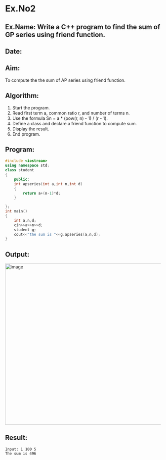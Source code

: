 # Ex.No2
## Ex.Name: Write a C++ program to find the sum of GP series using friend function.
## Date:

## Aim:
To compute the the sum of AP series using friend function.

## Algorithm:
1. Start the program.
2. Read first term a, common ratio r, and number of terms n.
3. Use the formula Sn = a * (pow(r, n) - 1) / (r - 1).
4. Define a class and declare a friend function to compute sum.
5. Display the result.
6. End program.

## Program:
```cpp
#include <iostream>
using namespace std;
class student
{
    public:
    int apseries(int a,int n,int d)
    {
        return a+(n-1)*d;
    }

};
int main()
{
    int a,n,d;
    cin>>a>>n>>d;
    student g;
    cout<<"the sum is "<<g.apseries(a,n,d);
}
```

## Output:
<img width="694" height="521" alt="image" src="https://github.com/user-attachments/assets/aa617712-2565-4671-a6b3-c624c303e398" />



## Result:
```
Input: 1 100 5
The sum is 496
```

